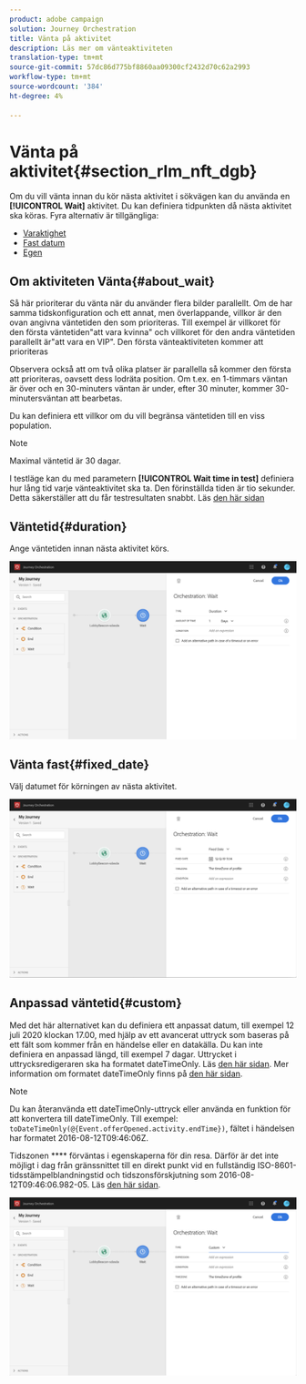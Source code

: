 ```yaml
---
product: adobe campaign
solution: Journey Orchestration
title: Vänta på aktivitet
description: Läs mer om vänteaktiviteten
translation-type: tm+mt
source-git-commit: 57dc86d775bf8860aa09300cf2432d70c62a2993
workflow-type: tm+mt
source-wordcount: '384'
ht-degree: 4%

---
```



# Vänta på aktivitet{#section_rlm_nft_dgb}

Om du vill vänta innan du kör nästa aktivitet i sökvägen kan du använda en **[!UICONTROL Wait]** aktivitet. Du kan definiera tidpunkten då nästa aktivitet ska köras. Fyra alternativ är tillgängliga:

* [Varaktighet](#duration)
* [Fast datum](#fixed_date)
* [Egen](#custom)

<!--* [Email send time optimization](#email_send_time_optimization)-->

## Om aktiviteten Vänta{#about_wait}

Så här prioriterar du vänta när du använder flera bilder parallellt. Om de har samma tidskonfiguration och ett annat, men överlappande, villkor är den ovan angivna väntetiden den som prioriteras. Till exempel är villkoret för den första väntetiden&quot;att vara kvinna&quot; och villkoret för den andra väntetiden parallellt är&quot;att vara en VIP&quot;. Den första vänteaktiviteten kommer att prioriteras

Observera också att om två olika platser är parallella så kommer den första att prioriteras, oavsett dess lodräta position. Om t.ex. en 1-timmars väntan är över och en 30-minuters väntan är under, efter 30 minuter, kommer 30-minutersväntan att bearbetas.

Du kan definiera ett villkor om du vill begränsa väntetiden till en viss population.

>[!NOTE]
>
>Maximal väntetid är 30 dagar.
>
>I testläge kan du med parametern **[!UICONTROL Wait time in test]** definiera hur lång tid varje vänteaktivitet ska ta. Den förinställda tiden är tio sekunder. Detta säkerställer att du får testresultaten snabbt. Läs [den här sidan](../building-journeys/testing-the-journey.md)

## Väntetid{#duration}

Ange väntetiden innan nästa aktivitet körs.

![](../assets/journey55.png)

## Vänta fast{#fixed_date}

Välj datumet för körningen av nästa aktivitet.

![](../assets/journey56.png)

## Anpassad väntetid{#custom}

Med det här alternativet kan du definiera ett anpassat datum, till exempel 12 juli 2020 klockan 17.00, med hjälp av ett avancerat uttryck som baseras på ett fält som kommer från en händelse eller en datakälla. Du kan inte definiera en anpassad längd, till exempel 7 dagar. Uttrycket i uttrycksredigeraren ska ha formatet dateTimeOnly. Läs [den här sidan](../expression/expressionadvanced.md). Mer information om formatet dateTimeOnly finns på [den här sidan](../expression/data-types.md).

>[!NOTE]
>
>Du kan återanvända ett dateTimeOnly-uttryck eller använda en funktion för att konvertera till dateTimeOnly. Till exempel: ```toDateTimeOnly(@{Event.offerOpened.activity.endTime})```, fältet i händelsen har formatet 2016-08-12T09:46:06Z.
>
>Tidszonen **** förväntas i egenskaperna för din resa. Därför är det inte möjligt i dag från gränssnittet till en direkt punkt vid en fullständig ISO-8601-tidsstämpelblandningstid och tidszonsförskjutning som 2016-08-12T09:46:06.982-05. Läs [den här sidan](../building-journeys/timezone-management.md).

![](../assets/journey57.png)

<!--## Email send time optimization{#email_send_time_optimization}

>[!CAUTION]
>
>The email send time optimization capability is only available to customers who use the [Adobe Experience Platform Data Connector](https://docs.adobe.com/content/help/en/campaign-standard/using/developing/mapping-campaign-and-aep-data/aep-about-data-connector.html).

This type of wait uses a score calculated in the Adobe Experience Platform. The score calculates the propensity to click or open an email in the future based on past behavior. Note that the algorithm calculating the score needs a certain amount of data to work. As a result, when it does not have enough data, the default wait time will apply. At publication time, you’ll be notified that the default time applies.

>[!NOTE]
>
>The first event of your journey must have a namespace.
>
>This capability is only available after an **[!UICONTROL Email]** activity. You need to have Adobe Campaign Standard.

1. In the **[!UICONTROL Amount of time]** field, define the number of hours to consider to optimize email sending.
1. In the **[!UICONTROL Optimization type]** field, choose if the optimization should increase clicks or opens.
1. In the **[!UICONTROL Default time]** field, define the default time to wait if the predictive send time score is not available.

    >[!NOTE]
    >
    >Note that the send time score can be unavailable because there is not enough data to perform the calculation. In this case, you will be informed, at publication time, that the default time applies.

![](../assets/journey57bis.png)-->
